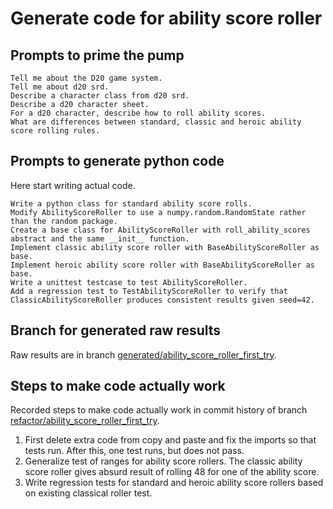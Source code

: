 # Generate code for ability score roller

## Prompts to prime the pump

    Tell me about the D20 game system.
    Tell me about d20 srd.
    Describe a character class from d20 srd.
    Describe a d20 character sheet.
    For a d20 character, describe how to roll ability scores.
    What are differences between standard, classic and heroic ability score rolling rules.

## Prompts to generate python code

Here start writing actual code.

    Write a python class for standard ability score rolls.
    Modify AbilityScoreRoller to use a numpy.random.RandomState rather than the random package.
    Create a base class for AbilityScoreRoller with roll_ability_scores abstract and the same __init__ function.
    Implement classic ability score roller with BaseAbilityScoreRoller as base.
    Implement heroic ability score roller with BaseAbilityScoreRoller as base.
    Write a unittest testcase to test AbilityScoreRoller.
    Add a regression test to TestAbilityScoreRoller to verify that ClassicAbilityScoreRoller produces consistent results given seed=42.

## Branch for generated raw results

Raw results are in branch [generated/ability_score_roller_first_try](https://github.com/newexo/d20-ai/tree/generated/ability_score_roller_first_try).

## Steps to make code actually work

Recorded steps to make code actually work in commit history of branch [refactor/ability_score_roller_first_try](https://github.com/newexo/d20-ai/tree/refactor/ability_score_roller_first_try).

1. First delete extra code from copy and paste and fix the imports so that tests run. After this, one test runs, but 
does not pass.
2. Generalize test of ranges for ability score rollers. The classic ability score roller gives absurd result of rolling 
48 for one of the ability score.
3. Write regression tests for standard and heroic ability score rollers based on existing classical roller test.